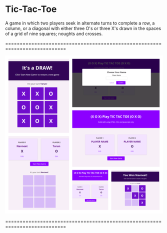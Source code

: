 # Tic-Tac-Toe

A game in which two players seek in alternate turns to complete a row, a column, or a diagonal with either three O's or three X's drawn in the spaces of a grid of nine squares; noughts and crosses.

===========================================================================

![Game image in collage mode](https://github.com/Navneet0801/Tic-Tac-Toe/blob/main/game.png)

===========================================================================

